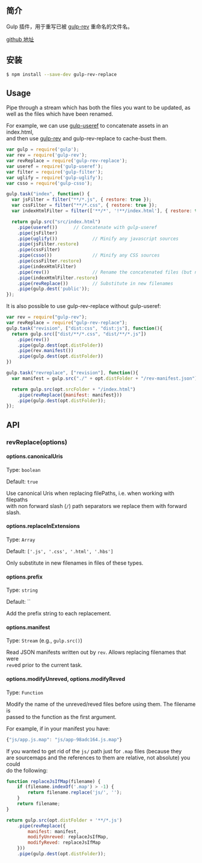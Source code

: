 ## 简介

Gulp 插件，用于重写已被 [gulp-rev](/cha-jian/gulp-rev.md) 重命名的文件名。

[github 地址](https://github.com/jamesknelson/gulp-rev-replace)

## 安装

```bash
$ npm install --save-dev gulp-rev-replace
```

## Usage

Pipe through a stream which has both the files you want to be updated, as well as the files which have been renamed.

For example, we can use [gulp-useref](https://github.com/jonkemp/gulp-useref) to concatenate assets in an index.html,  
and then use [gulp-rev](https://github.com/sindresorhus/gulp-rev) and gulp-rev-replace to cache-bust them.

```js
var gulp = require('gulp');
var rev = require('gulp-rev');
var revReplace = require('gulp-rev-replace');
var useref = require('gulp-useref');
var filter = require('gulp-filter');
var uglify = require('gulp-uglify');
var csso = require('gulp-csso');

gulp.task("index", function() {
  var jsFilter = filter("**/*.js", { restore: true });
  var cssFilter = filter("**/*.css", { restore: true });
  var indexHtmlFilter = filter(['**/*', '!**/index.html'], { restore: true });

  return gulp.src("src/index.html")
    .pipe(useref())      // Concatenate with gulp-useref
    .pipe(jsFilter)
    .pipe(uglify())             // Minify any javascript sources
    .pipe(jsFilter.restore)
    .pipe(cssFilter)
    .pipe(csso())               // Minify any CSS sources
    .pipe(cssFilter.restore)
    .pipe(indexHtmlFilter)
    .pipe(rev())                // Rename the concatenated files (but not index.html)
    .pipe(indexHtmlFilter.restore)
    .pipe(revReplace())         // Substitute in new filenames
    .pipe(gulp.dest('public'));
});
```

It is also possible to use gulp-rev-replace without gulp-useref:

```js
var rev = require("gulp-rev");
var revReplace = require("gulp-rev-replace");
gulp.task("revision", ["dist:css", "dist:js"], function(){
  return gulp.src(["dist/**/*.css", "dist/**/*.js"])
    .pipe(rev())
    .pipe(gulp.dest(opt.distFolder))
    .pipe(rev.manifest())
    .pipe(gulp.dest(opt.distFolder))
})

gulp.task("revreplace", ["revision"], function(){
  var manifest = gulp.src("./" + opt.distFolder + "/rev-manifest.json");

  return gulp.src(opt.srcFolder + "/index.html")
    .pipe(revReplace({manifest: manifest}))
    .pipe(gulp.dest(opt.distFolder));
});
```

## API

### revReplace\(options\)

#### options.canonicalUris

Type: `boolean`

Default: `true`

Use canonical Uris when replacing filePaths, i.e. when working with filepaths  
with non forward slash \(`/`\) path separators we replace them with forward slash.

#### options.replaceInExtensions

Type: `Array`

Default: `['.js', '.css', '.html', '.hbs']`

Only substitute in new filenames in files of these types.

#### options.prefix

Type: `string`

Default: \`\`

Add the prefix string to each replacement.

#### options.manifest

Type: `Stream` \(e.g., `gulp.src()`\)

Read JSON manifests written out by `rev`. Allows replacing filenames that were  
`rev`ed prior to the current task.

#### options.modifyUnreved, options.modifyReved

Type: `Function`

Modify the name of the unreved/reved files before using them. The filename is  
passed to the function as the first argument.

For example, if in your manifest you have:

```js
{"js/app.js.map": "js/app-98adc164.js.map"}
```

If you wanted to get rid of the `js/` path just for `.map` files \(because they  
are sourcemaps and the references to them are relative, not absolute\) you could  
do the following:

```js
function replaceJsIfMap(filename) {
    if (filename.indexOf('.map') > -1) {
        return filename.replace('js/', '');
    }
    return filename;
}

return gulp.src(opt.distFolder + '**/*.js')
    .pipe(revReplace({
        manifest: manifest,
        modifyUnreved: replaceJsIfMap,
        modifyReved: replaceJsIfMap
    }))
    .pipe(gulp.dest(opt.distFolder));
```



